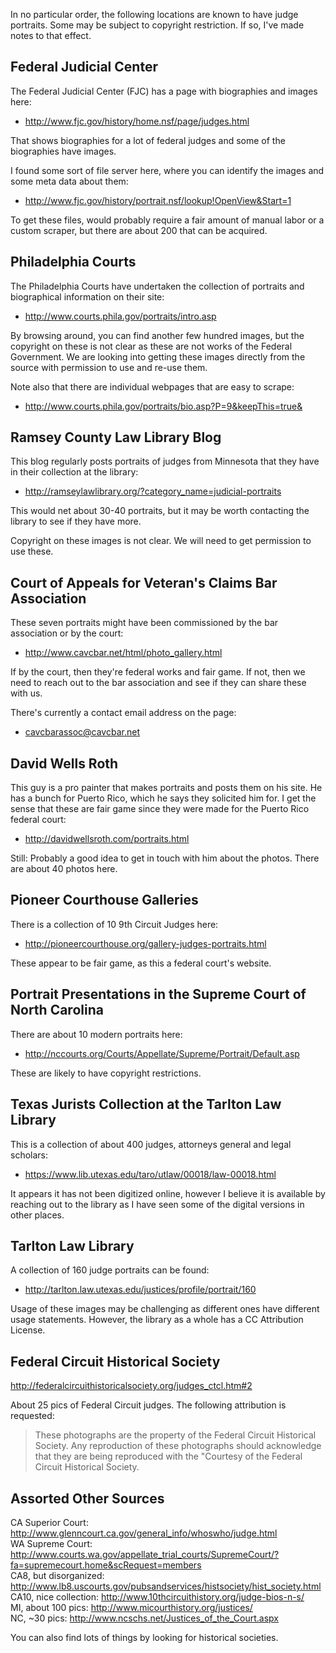 In no particular order, the following locations are known to have judge 
portraits. Some may be subject to copyright restriction. If so, I've made notes
to that effect.


Federal Judicial Center
-----------------------
The Federal Judicial Center (FJC) has a page with biographies and images here:

 - http://www.fjc.gov/history/home.nsf/page/judges.html
 
That shows biographies for a lot of federal judges and some of the biographies
have images. 

I found some sort of file server here, where you can identify the images and 
some meta data about them:

 - http://www.fjc.gov/history/portrait.nsf/lookup!OpenView&Start=1
 
To get these files, would probably require a fair amount of manual labor or a 
custom scraper, but there are about 200 that can be acquired.


Philadelphia Courts
-------------------
The Philadelphia Courts have undertaken the collection of portraits and 
biographical information on their site:

 - http://www.courts.phila.gov/portraits/intro.asp
 
By browsing around, you can find another few hundred images, but the copyright
on these is not clear as these are not works of the Federal Government. We are 
looking into getting these images directly from the source with permission to 
use and re-use them.

Note also that there are individual webpages that are easy to scrape: 

 - http://www.courts.phila.gov/portraits/bio.asp?P=9&keepThis=true&


Ramsey County Law Library Blog
------------------------------
This blog regularly posts portraits of judges from Minnesota that they have in
their collection at the library:

 - http://ramseylawlibrary.org/?category_name=judicial-portraits
 
This would net about 30-40 portraits, but it may be worth contacting the 
library to see if they have more.

Copyright on these images is not clear. We will need to get permission to use 
these.


Court of Appeals for Veteran's Claims Bar Association
-----------------------------------------------------
These seven portraits might have been commissioned by the bar association or by
the court:

 - http://www.cavcbar.net/html/photo_gallery.html
 
If by the court, then they're federal works and fair game. If not, then we need
to reach out to the bar association and see if they can share these with us.

There's currently a contact email address on the page:

 - cavcbarassoc@cavcbar.net
 

David Wells Roth
----------------
This guy is a pro painter that makes portraits and posts them on his site. He 
has a bunch for Puerto Rico, which he says they solicited him for. I get the 
sense that these are fair game since they were made for the Puerto Rico federal
court:

 - http://davidwellsroth.com/portraits.html
 
Still: Probably a good idea to get in touch with him about the photos. There are
about 40 photos here.


Pioneer Courthouse Galleries
----------------------------
There is a collection of 10 9th Circuit Judges here:

 - http://pioneercourthouse.org/gallery-judges-portraits.html
 
These appear to be fair game, as this a federal court's website.


Portrait Presentations in the Supreme Court of North Carolina
-------------------------------------------------------------
There are about 10 modern portraits here:

 - http://nccourts.org/Courts/Appellate/Supreme/Portrait/Default.asp
 
These are likely to have copyright restrictions.



Texas Jurists Collection at the Tarlton Law Library
---------------------------------------------------
This is a collection of about 400 judges, attorneys general and legal scholars: 

 - https://www.lib.utexas.edu/taro/utlaw/00018/law-00018.html
 
It appears it has not been digitized online, however I believe it is available
by reaching out to the library as I have seen some of the digital versions in 
other places.


Tarlton Law Library
-------------------
A collection of 160 judge portraits can be found:

 - http://tarlton.law.utexas.edu/justices/profile/portrait/160
 
Usage of these images may be challenging as different ones have different usage
statements. However, the library as a whole has a CC Attribution License.


Federal Circuit Historical Society
----------------------------------
http://federalcircuithistoricalsociety.org/judges_ctcl.htm#2

About 25 pics of Federal Circuit judges. The following attribution is requested:

> These photographs are the property of the Federal Circuit Historical Society. 
> Any reproduction of these photographs should acknowledge that they are being 
> reproduced with the "Courtesy of the Federal Circuit Historical Society.


Assorted Other Sources
----------------------
CA Superior Court: http://www.glenncourt.ca.gov/general_info/whoswho/judge.html  
WA Supreme Court: http://www.courts.wa.gov/appellate_trial_courts/SupremeCourt/?fa=supremecourt.home&scRequest=members  
CA8, but disorganized: http://www.lb8.uscourts.gov/pubsandservices/histsociety/hist_society.html  
CA10, nice collection: http://www.10thcircuithistory.org/judge-bios-n-s/  
MI, about 100 pics: http://www.micourthistory.org/justices/  
NC, ~30 pics: http://www.ncschs.net/Justices_of_the_Court.aspx  

You can also find lots of things by looking for historical societies.
